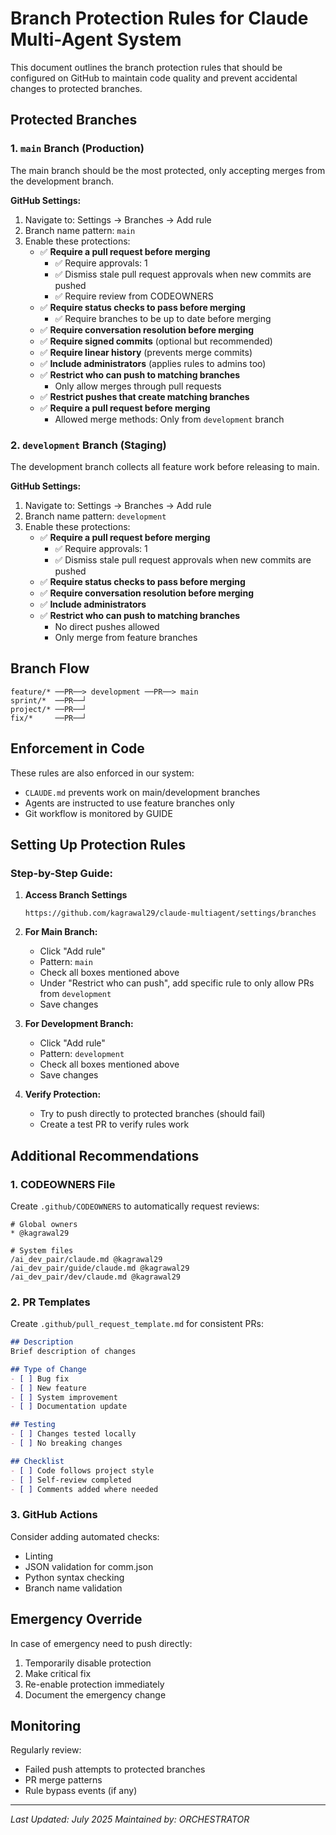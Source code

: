 # Branch Protection Rules for Claude Multi-Agent System

This document outlines the branch protection rules that should be configured on GitHub to maintain code quality and prevent accidental changes to protected branches.

## Protected Branches

### 1. `main` Branch (Production)
The main branch should be the most protected, only accepting merges from the development branch.

**GitHub Settings:**
1. Navigate to: Settings → Branches → Add rule
2. Branch name pattern: `main`
3. Enable these protections:
   - ✅ **Require a pull request before merging**
     - ✅ Require approvals: 1
     - ✅ Dismiss stale pull request approvals when new commits are pushed
     - ✅ Require review from CODEOWNERS
   - ✅ **Require status checks to pass before merging**
     - ✅ Require branches to be up to date before merging
   - ✅ **Require conversation resolution before merging**
   - ✅ **Require signed commits** (optional but recommended)
   - ✅ **Require linear history** (prevents merge commits)
   - ✅ **Include administrators** (applies rules to admins too)
   - ✅ **Restrict who can push to matching branches**
     - Only allow merges through pull requests
   - ✅ **Restrict pushes that create matching branches**
   - ✅ **Require a pull request before merging**
     - Allowed merge methods: Only from `development` branch

### 2. `development` Branch (Staging)
The development branch collects all feature work before releasing to main.

**GitHub Settings:**
1. Navigate to: Settings → Branches → Add rule
2. Branch name pattern: `development`
3. Enable these protections:
   - ✅ **Require a pull request before merging**
     - ✅ Require approvals: 1
     - ✅ Dismiss stale pull request approvals when new commits are pushed
   - ✅ **Require status checks to pass before merging**
   - ✅ **Require conversation resolution before merging**
   - ✅ **Include administrators**
   - ✅ **Restrict who can push to matching branches**
     - No direct pushes allowed
     - Only merge from feature branches

## Branch Flow

```
feature/* ──PR──> development ──PR──> main
sprint/*  ──PR──┘
project/* ──PR──┘
fix/*     ──PR──┘
```

## Enforcement in Code

These rules are also enforced in our system:
- `CLAUDE.md` prevents work on main/development branches
- Agents are instructed to use feature branches only
- Git workflow is monitored by GUIDE

## Setting Up Protection Rules

### Step-by-Step Guide:

1. **Access Branch Settings**
   ```
   https://github.com/kagrawal29/claude-multiagent/settings/branches
   ```

2. **For Main Branch:**
   - Click "Add rule"
   - Pattern: `main`
   - Check all boxes mentioned above
   - Under "Restrict who can push", add specific rule to only allow PRs from `development`
   - Save changes

3. **For Development Branch:**
   - Click "Add rule"  
   - Pattern: `development`
   - Check all boxes mentioned above
   - Save changes

4. **Verify Protection:**
   - Try to push directly to protected branches (should fail)
   - Create a test PR to verify rules work

## Additional Recommendations

### 1. **CODEOWNERS File**
Create `.github/CODEOWNERS` to automatically request reviews:
```
# Global owners
* @kagrawal29

# System files
/ai_dev_pair/claude.md @kagrawal29
/ai_dev_pair/guide/claude.md @kagrawal29
/ai_dev_pair/dev/claude.md @kagrawal29
```

### 2. **PR Templates**
Create `.github/pull_request_template.md` for consistent PRs:
```markdown
## Description
Brief description of changes

## Type of Change
- [ ] Bug fix
- [ ] New feature
- [ ] System improvement
- [ ] Documentation update

## Testing
- [ ] Changes tested locally
- [ ] No breaking changes

## Checklist
- [ ] Code follows project style
- [ ] Self-review completed
- [ ] Comments added where needed
```

### 3. **GitHub Actions**
Consider adding automated checks:
- Linting
- JSON validation for comm.json
- Python syntax checking
- Branch name validation

## Emergency Override

In case of emergency need to push directly:
1. Temporarily disable protection
2. Make critical fix
3. Re-enable protection immediately
4. Document the emergency change

## Monitoring

Regularly review:
- Failed push attempts to protected branches
- PR merge patterns
- Rule bypass events (if any)

---
*Last Updated: July 2025*
*Maintained by: ORCHESTRATOR*